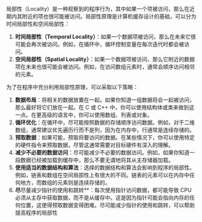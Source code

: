 局部性（Locality）是一种观察到的程序行为，其中如果一个项被访问，那么在近期内其附近的项也很可能被访问。局部性原理是计算机缓存设计的基础，可以分为时间局部性和空间局部性：

1. **时间局部性（Temporal Locality）**：如果一个数据项被访问，那么在未来它很可能会再次被访问。例如，在循环中，循环控制变量在每次迭代时都会被访问。
2. **空间局部性（Spatial Locality）**：如果一个数据项被访问，那么它附近的数据项在未来也很可能会被访问。例如，在访问数组元素时，通常会顺序访问相邻的元素。



为了在程序中充分利用局部性原理，可以采取以下策略：

1. **数据布局**：将相关的数据放置在一起。如果你知道一组数据将会一起被访问，那么最好将它们放在一起。在 C 或 C++ 中，你可以使用结构体或类来做到这一点。在更高级的语言中，你可以使用数组、列表或对象。
2. **循环优化**：在循环中，尽可能按照数据的存储顺序访问数据。例如，对于二维数组，通常建议优先遍历行而不是列，因为在内存中，行通常是连续存储的。
3. **预取数据**：如果可能，预取将要访问的数据。在某些情况下，你可以使用特定的硬件指令来预取数据，尽管这通常需要对目标硬件有深入的理解。
4. **减少不必要的数据访问**：尽可能减少不必要的数据访问。例如，如果你知道一段数据已经被加载到缓存中，那么不要无谓地将其从主存储器加载。
5. **使用适当的数据结构和算法**：选择的数据结构和算法会影响到程序的局部性。例如，链表和数组在空间局部性上有很大的不同。链表的元素可以在内存中任何地方，而数组的元素则是连续存储的。
6. **尽**尽量减少指针的使用和跳转**：每次使用指针访问数据，都可能导致 CPU 必须从主存中获取数据，而不是从缓存中。这是因为指针可能会指向内存的任何位置，这使得预取数据变得困难。尽可能减少指针的使用和跳转，可以帮助提高程序的局部性
